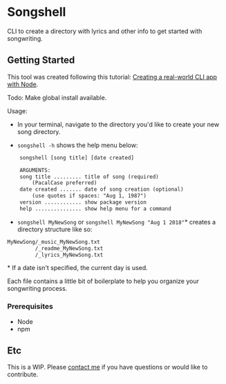 # Songshell

CLI to create a directory with lyrics and other info to get started with songwriting.

## Getting Started

This tool was created following this tutorial: [Creating a real-world CLI app with Node](https://timber.io/blog/creating-a-real-world-cli-app-with-node/).

Todo: Make global install available.

Usage:

- In your terminal, navigate to the directory you'd like to create your new song directory.

- `songshell -h` shows the help menu below:

```txt
    songshell [song title] [date created]

    ARGUMENTS:
    song title ......... title of song (required)
        (PacalCase preferred)
    date created ....... date of song creation (optional)
        (use quotes if spaces: "Aug 1, 1987")
    version ............ show package version
    help ............... show help menu for a command
```

- `songshell MyNewSong` or `songshell MyNewSong "Aug 1 2018"`* creates a directory structure like so:

```txt
MyNewSong/_music_MyNewSong.txt
         /_readme_MyNewSong.txt
         /_lyrics_MyNewSong.txt
```

\* If a date isn't specified, the current day is used.

Each file contains a little bit of boilerplate to help you organize your songwriting process.

### Prerequisites

- Node
- npm

## Etc

This is a WIP. Please [contact me](https://scraggo.github.io/contact) if you have questions or would like to contribute.